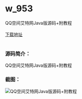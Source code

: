 # w_953
QQ空间艾特网Java版源码+附教程
<br/></br>
[下载地址](https://www.uuid2.com/953.html "下载地址")
<br/></br>
<h3>源码简介：</h3>
<p>QQ空间艾特网Java版源码+附教程<p>
<h3>截图：</h3>
<img src="https://www.uuid2.com/wp-content/uploads/img/202105/8eb0a2b270.jpg" alt="QQ空间艾特网Java版源码+附教程">
